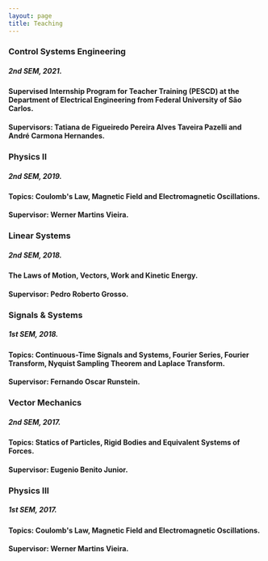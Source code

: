```yaml
---
layout: page
title: Teaching
---
```


### Control Systems Engineering
##### 2nd SEM, 2021.
#### Supervised Internship Program for Teacher Training (PESCD) at the Department of Electrical Engineering from Federal University of São Carlos.
#### Supervisors: Tatiana de Figueiredo Pereira Alves Taveira Pazelli and André Carmona Hernandes.

### Physics II
##### 2nd SEM, 2019.
#### Topics: Coulomb's Law, Magnetic Field and Electromagnetic Oscillations. 
#### Supervisor: Werner Martins Vieira.

### Linear Systems
##### 2nd SEM, 2018.
#### The Laws of Motion, Vectors, Work and Kinetic Energy.
#### Supervisor: Pedro Roberto Grosso. 

### Signals & Systems
##### 1st SEM, 2018.
#### Topics: Continuous-Time Signals and Systems, Fourier Series, Fourier Transform, Nyquist Sampling Theorem and Laplace Transform. 
#### Supervisor: Fernando Oscar Runstein.

### Vector Mechanics
##### 2nd SEM, 2017.
#### Topics: Statics of Particles, Rigid Bodies and Equivalent Systems of Forces.
#### Supervisor: Eugenio Benito Junior. 

### Physics III
##### 1st SEM, 2017.
#### Topics: Coulomb's Law, Magnetic Field and Electromagnetic Oscillations. 
#### Supervisor: Werner Martins Vieira.
